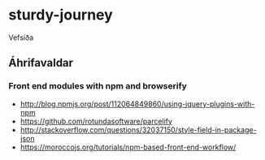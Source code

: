 # sturdy-journey
Vefsíða

## Áhrifavaldar

### Front end modules with npm and browserify
* http://blog.npmjs.org/post/112064849860/using-jquery-plugins-with-npm
* https://github.com/rotundasoftware/parcelify
* http://stackoverflow.com/questions/32037150/style-field-in-package-json
* https://moroccojs.org/tutorials/npm-based-front-end-workflow/
